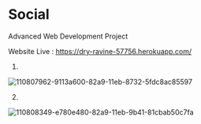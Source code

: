 # Social
Advanced Web Development Project

Website Live : https://dry-ravine-57756.herokuapp.com/



1)

![110807962-9113a600-82a9-11eb-8732-5fdc8ac85597](https://user-images.githubusercontent.com/63739986/110834291-62a2c480-82c3-11eb-91bd-076dcbc044c7.gif)




2)

![110808349-e780e480-82a9-11eb-9b41-81cbab50c7fa](https://user-images.githubusercontent.com/63739986/110834272-5cace380-82c3-11eb-917c-1ab0831bc2a2.gif)
